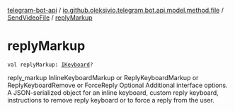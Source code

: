 [telegram-bot-api](../../index.md) / [io.github.oleksivio.telegram.bot.api.model.method.file](../index.md) / [SendVideoFile](index.md) / [replyMarkup](./reply-markup.md)

# replyMarkup

`val replyMarkup: `[`IKeyboard`](../../io.github.oleksivio.telegram.bot.api.model.objects.std.keyboard/-i-keyboard.md)`?`

reply_markup InlineKeyboardMarkup or ReplyKeyboardMarkup or ReplyKeyboardRemove or ForceReply Optional
Additional interface options. A JSON-serialized object for an inline keyboard, custom reply keyboard,
instructions to remove reply keyboard or to force a reply from the user.

